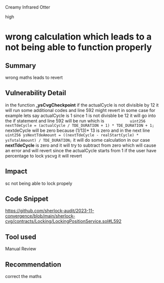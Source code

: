 Creamy Infrared Otter

high

# wrong calculation which  leads to a not being able to function properly

## Summary
 wrong maths leads to revert 
## Vulnerability Detail
in the function **_ysCvgCheckpoint**  if the actualCycle is not divisible by 12  it will run some additional codes  and line 592 might revert in some case for example lets say actualCycle  is 1  since 1 is not divisble be 12 it will go into the if statement   and line 592 will be run
which is 
`            uint256 nextTdeCycle = (actualCycle / TDE_DURATION + 1) * TDE_DURATION + 1;
`
nextdeCycle  will be zero because  (1/13)* 13 is zero
and in the next line 
`            uint256 ysNextTdeAmount = ((nextTdeCycle - realStartCycle) * ysTotalAmount) / TDE_DURATION;
`
 it will do some calculation  in our case **nextTdeCycle** is zero and it will try to subtract from zero which will cause an error and will revert since the actualCycle starts from 1  if the user have percentage to lock  yscvg   it will revert 
## Impact
 sc not being able to lock propely
## Code Snippet
https://github.com/sherlock-audit/2023-11-convergence/blob/main/sherlock-cvg/contracts/Locking/LockingPositionService.sol#L592
## Tool used

Manual Review

## Recommendation
 correct the maths 